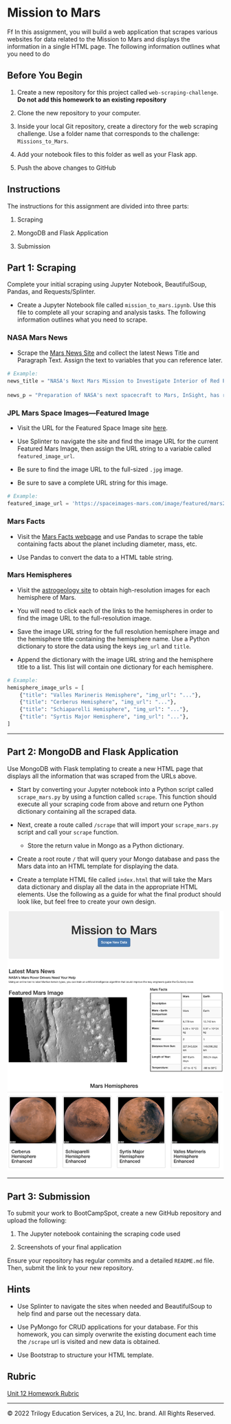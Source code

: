 # Mission to Mars
Ff
In this assignment, you will build a web application that scrapes various websites for data related to the Mission to Mars and displays the information in a single HTML page. The following information outlines what you need to do

## Before You Begin

1. Create a new repository for this project called `web-scraping-challenge`. **Do not add this homework to an existing repository**

2. Clone the new repository to your computer.

3. Inside your local Git repository, create a directory for the web scraping challenge. Use a folder name that corresponds to the challenge: `Missions_to_Mars`.

4. Add your notebook files to this folder as well as your Flask app.

5. Push the above changes to GitHub

## Instructions

The instructions for this assignment are divided into three parts:

1. Scraping

2. MongoDB and Flask Application

3. Submission

## Part 1: Scraping

Complete your initial scraping using Jupyter Notebook, BeautifulSoup, Pandas, and Requests/Splinter.

- Create a Jupyter Notebook file called `mission_to_mars.ipynb`. Use this file to complete all your scraping and analysis tasks. The following information outlines what you need to scrape.

### NASA Mars News

- Scrape the [Mars News Site](https://redplanetscience.com/) and collect the latest News Title and Paragraph Text. Assign the text to variables that you can reference later.

```python
# Example:
news_title = "NASA's Next Mars Mission to Investigate Interior of Red Planet"

news_p = "Preparation of NASA's next spacecraft to Mars, InSight, has ramped up this summer, on course for launch next May from Vandenberg Air Force Base in central California -- the first interplanetary launch in history from America's West Coast."
```

### JPL Mars Space Images—Featured Image

- Visit the URL for the Featured Space Image site [here](https://spaceimages-mars.com).

- Use Splinter to navigate the site and find the image URL for the current Featured Mars Image, then assign the URL string to a variable called `featured_image_url`.

- Be sure to find the image URL to the full-sized `.jpg` image.

- Be sure to save a complete URL string for this image.

```python
# Example:
featured_image_url = 'https://spaceimages-mars.com/image/featured/mars2.jpg'
```

### Mars Facts

- Visit the [Mars Facts webpage](https://galaxyfacts-mars.com) and use Pandas to scrape the table containing facts about the planet including diameter, mass, etc.

- Use Pandas to convert the data to a HTML table string.

### Mars Hemispheres

- Visit the [astrogeology site](https://marshemispheres.com/) to obtain high-resolution images for each hemisphere of Mars.

- You will need to click each of the links to the hemispheres in order to find the image URL to the full-resolution image.

- Save the image URL string for the full resolution hemisphere image and the hemisphere title containing the hemisphere name. Use a Python dictionary to store the data using the keys `img_url` and `title`.

- Append the dictionary with the image URL string and the hemisphere title to a list. This list will contain one dictionary for each hemisphere.

```python
# Example:
hemisphere_image_urls = [
    {"title": "Valles Marineris Hemisphere", "img_url": "..."},
    {"title": "Cerberus Hemisphere", "img_url": "..."},
    {"title": "Schiaparelli Hemisphere", "img_url": "..."},
    {"title": "Syrtis Major Hemisphere", "img_url": "..."},
]
```

---

## Part 2: MongoDB and Flask Application

Use MongoDB with Flask templating to create a new HTML page that displays all the information that was scraped from the URLs above.

- Start by converting your Jupyter notebook into a Python script called `scrape_mars.py` by using a function called `scrape`. This function should execute all your scraping code from above and return one Python dictionary containing all the scraped data.

- Next, create a route called `/scrape` that will import your `scrape_mars.py` script and call your `scrape` function.

  - Store the return value in Mongo as a Python dictionary.

- Create a root route `/` that will query your Mongo database and pass the Mars data into an HTML template for displaying the data.

- Create a template HTML file called `index.html` that will take the Mars data dictionary and display all the data in the appropriate HTML elements. Use the following as a guide for what the final product should look like, but feel free to create your own design.

![final_app_part1.png](Images/final_app.png)

---

## Part 3: Submission

To submit your work to BootCampSpot, create a new GitHub repository and upload the following:

1. The Jupyter notebook containing the scraping code used

2. Screenshots of your final application

Ensure your repository has regular commits and a detailed `README.md` file. Then, submit the link to your new repository.

## Hints

- Use Splinter to navigate the sites when needed and BeautifulSoup to help find and parse out the necessary data.

- Use PyMongo for CRUD applications for your database. For this homework, you can simply overwrite the existing document each time the `/scrape` url is visited and new data is obtained.

- Use Bootstrap to structure your HTML template.

## Rubric

[Unit 12 Homework Rubric](https://docs.google.com/document/d/1paGEIFS5yp2VQu6G8F45B4uj1t1t29zL73KEQrD0xpo/edit?usp=sharing)

---

© 2022 Trilogy Education Services, a 2U, Inc. brand. All Rights Reserved.
